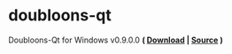 doubloons-qt
============

Doubloons-Qt for Windows v0.9.0.0
**( [Download](https://github.com/RazorLove/doubloons-qt/releases/tag/v0.9.0.0) |
[Source](https://github.com/RazorLove/doubloons/releases/tag/v0.9.0.0) )**
